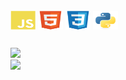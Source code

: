 <div style="display: inline_block"><br>
  <img align="center" alt="Ant-Js" height="30" width="40" src="https://raw.githubusercontent.com/devicons/devicon/master/icons/javascript/javascript-plain.svg">
  <img align="center" alt="Ant-HTML" height="30" width="40" src="https://raw.githubusercontent.com/devicons/devicon/master/icons/html5/html5-original.svg">
  <img align="center" alt="Ant-CSS" height="30" width="40" src="https://raw.githubusercontent.com/devicons/devicon/master/icons/css3/css3-original.svg">
  <img align="center" alt="Ant-Python" height="30" width="40" src="https://raw.githubusercontent.com/devicons/devicon/master/icons/python/python-original.svg">

  ##
  <picture>
    <source srcset="![Anurag's GitHub stats](https://github-readme-stats.vercel.app/api?username=anuraghazra&show_icons=true&theme=radical)"/>
    <source srcset="https://github-readme-stats.vercel.app/api?username=falandimho&show_icons=true"/>
    <img src="https://github-readme-stats.vercel.app/api?username=falandimho&show_icons=true" />
  </picture>
 
<div> 
  <a href="https://instagram.com/ofalandinho" target="_blank"><img src="https://img.shields.io/badge/-Instagram-%23E4405F?style=for-the-badge&logo=instagram&logoColor=white" target="_blank"></a>
</div>
